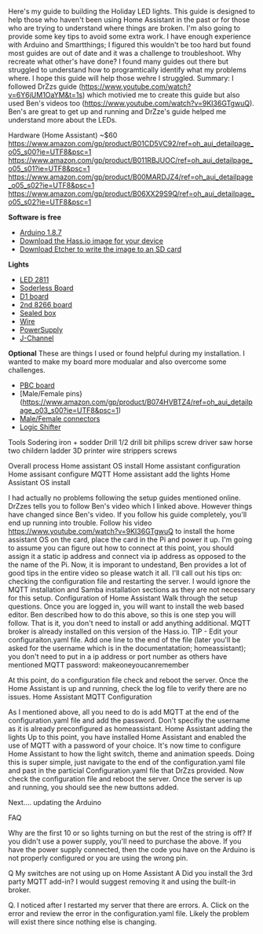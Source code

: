 Here's my guide to building the Holiday LED lights. This guide is designed to help those who haven't been using Home Assistant in the past or for those who are trying to understand where things are broken. I'm also going to provide some key tips to avoid some extra work.
I have enough experience with Arduino and Smartthings; I figured this wouldn't be too hard but found most guides are out of date and it was a challenge to troubleshoot.
Why recreate what other's have done? I found many guides out there but struggled to understand how to programtically identify what my problems where. I hope this guide will help those wehre I struggled.
Summary: I followed DrZzs guide (https://www.youtube.com/watch?v=6Y6jUM1OaYM&t=1s) which motivied me to create this guide but also used Ben's videos too (https://www.youtube.com/watch?v=9KI36GTgwuQ). Ben's are great to get up and running and DrZze's guide helped me understand more about the LEDs.

Hardware (Home Assistant) ~$60
https://www.amazon.com/gp/product/B01CD5VC92/ref=oh_aui_detailpage_o05_s00?ie=UTF8&psc=1
https://www.amazon.com/gp/product/B011RBJUOC/ref=oh_aui_detailpage_o05_s01?ie=UTF8&psc=1
https://www.amazon.com/gp/product/B00MARDJZ4/ref=oh_aui_detailpage_o05_s02?ie=UTF8&psc=1
https://www.amazon.com/gp/product/B06XX29S9Q/ref=oh_aui_detailpage_o05_s02?ie=UTF8&psc=1

**Software is free**

* [Arduino 1.8.7](https://www.arduino.cc/en/Main/Software)
* [Download the Hass.io image for your device]( https://github.com/home-assistant/hassos/releases/download/1.13/hassos_rpi3-1.13.img.gz)
* [Download Etcher to write the image to an SD card]( https://www.balena.io/etcher/)

**Lights**

* [LED 2811](https://www.amazon.com/gp/product/B01AU6UG5C/ref=oh_aui_detailpage_o04_s03?ie=UTF8&psc=1)
* [Soderless Board]( https://www.amazon.com/gp/product/B0727X6N9D/ref=oh_aui_detailpage_o04_s00?ie=UTF8&psc=1)
* [D1 board](https://www.amazon.com/gp/product/B01N3P763C/ref=oh_aui_detailpage_o04_s00?ie=UTF8&psc=1)
* [2nd 8266 board](https://www.amazon.com/gp/product/B010O1G1ES/ref=oh_aui_detailpage_o01_s00?ie=UTF8&psc=1)
* [Sealed box](https://www.amazon.com/gp/product/B005T990I0/ref=oh_aui_detailpage_o03_s00?ie=UTF8&psc=1)
* [Wire](https://www.amazon.com/gp/product/B0119IE4C6/ref=oh_aui_detailpage_o03_s00?ie=UTF8&psc=1)
* [PowerSupply](https://www.amazon.com/gp/product/B06XK3X3PW/ref=od_aui_detailpages00?ie=UTF8&psc=1)
* [J-Channel](https://www.homedepot.com/p/Metal-Sales-2-in-x-10-5-ft-J-Channel-Drip-Edge-Flashing-in-White-4227430/204256712)

**Optional**
These are things I used or found helpful during my installation. I wanted to make my board more modualar and also overcome some challenges.
* [PBC board](https://www.amazon.com/gp/product/B01N3161JP/ref=oh_aui_detailpage_o03_s00?ie=UTF8&psc=1)
* [Male/Female pins}(https://www.amazon.com/gp/product/B074HVBTZ4/ref=oh_aui_detailpage_o03_s00?ie=UTF8&psc=1)
* [Male/Female connectors](https://www.amazon.com/gp/product/B00NBSH4CA/ref=oh_aui_detailpage_o04_s01?ie=UTF8&psc=1)
* [Logic Shifter](https://www.amazon.com/gp/product/B0148BLZGE/ref=oh_aui_detailpage_o04_s02?ie=UTF8&psc=1)

Tools
Sodering iron + sodder
Drill
1/2 drill bit
philips screw driver
saw horse
two childern
ladder
3D printer
wire strippers
screws

Overall process
Home assistant OS install
Home assistant configuration
Home assisant configure MQTT
Home assistant add the lights
Home Assistant OS install

I had actually no problems following the setup guides mentioned online. DrZzes tells you to follow Ben's video which I linked above. However things have changed since Ben's video. If you follow his guide completely, you'll end up running into trouble.
Follow his video https://www.youtube.com/watch?v=9KI36GTgwuQ to install the home assistant OS on the card, place the card in the Pi and power it up. I'm going to assume you can figure out how to connect at this point, you should assign it a static ip address and connect via ip address as opposed to the the name of the Pi.
Now, it is imporant to undestand, Ben provides a lot of good tips in the entire video so please watch it all. I'll call out his tips on: checking the configuration file and restarting the server. I would ignore the MQTT installation and Samba installation sections as they are not necessary for this setup.
Configuration of Home Assistant Walk through the setup questions. Once you are logged in, you will want to install the web based editor. Ben described how to do this above, so this is one step you will follow. That is it, you don't need to install or add anything additional. MQTT broker is already installed on this version of the Hass.io.
TIP - Edit your configuraiton.yaml file. Add one line to the end of the file (later you'll be asked for the username which is in the documentatation; homeassistant); you don't need to put in a ip address or port number as others have mentioned
MQTT password: makeoneyoucanremember

At this point, do a configuration file check and reboot the server.
Once the Home Assistant is up and running, check the log file to verify there are no issues.
Home Assistant MQTT Configuration

As I mentioned above, all you need to do is add MQTT at the end of the configuration.yaml file and add the password. Don't specifiy the username as it is already preconfigured as homeassistant.
Home Assistant adding the lights
Up to this point, you have installed Home Assistant and enabled the use of MQTT with a password of your choice. It's now time to configure Home Assistant to how the light switch, theme and animation speeds.
Doing this is super simple, just navigate to the end of the configuration.yaml file and past in the particial Configuration.yaml file that DrZzs provided.
Now check the configuration file and reboot the server.
Once the server is up and running, you should see the new buttons added.

Next.... updating the Arduino

FAQ 

Why are the first 10 or so lights turning on but the rest of the string is off?
If you didn't use a power supply, you'll need to purchase the above. If you have the power supply connected, then the code you have on the Arduino is not properly configured or you are using the wrong pin.

Q My switches are not using up on Home Assistant
A Did you install the 3rd party MQTT add-in? I would suggest removing it and using the built-in broker.

Q. I noticed after I restarted my server that there are errors. 
A. Click on the error and review the error in the configuration.yaml file. Likely the problem will exist there since nothing else is changing.
